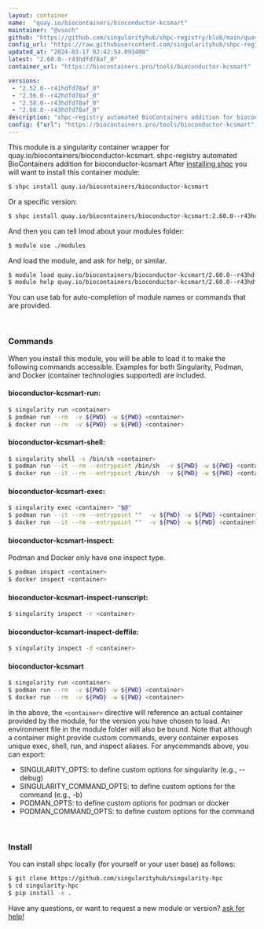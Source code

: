 ```yaml
---
layout: container
name:  "quay.io/biocontainers/bioconductor-kcsmart"
maintainer: "@vsoch"
github: "https://github.com/singularityhub/shpc-registry/blob/main/quay.io/biocontainers/bioconductor-kcsmart/container.yaml"
config_url: "https://raw.githubusercontent.com/singularityhub/shpc-registry/main/quay.io/biocontainers/bioconductor-kcsmart/container.yaml"
updated_at: "2024-03-17 02:42:54.093408"
latest: "2.60.0--r43hdfd78af_0"
container_url: "https://biocontainers.pro/tools/bioconductor-kcsmart"

versions:
 - "2.52.0--r41hdfd78af_0"
 - "2.56.0--r42hdfd78af_0"
 - "2.58.0--r43hdfd78af_0"
 - "2.60.0--r43hdfd78af_0"
description: "shpc-registry automated BioContainers addition for bioconductor-kcsmart"
config: {"url": "https://biocontainers.pro/tools/bioconductor-kcsmart", "maintainer": "@vsoch", "description": "shpc-registry automated BioContainers addition for bioconductor-kcsmart", "latest": {"2.60.0--r43hdfd78af_0": "sha256:a54721a8a2b546261dc30aad2468a0624a58c4c150b02a572b23863b589d5a65"}, "tags": {"2.52.0--r41hdfd78af_0": "sha256:24c7140dd930db7129265ce407bcbc77be66680c0317df07a1d1e34b38e8d0f1", "2.56.0--r42hdfd78af_0": "sha256:73321381600cb437b4223322be11c9584ebe7a9e969429cdb916c954ed6f6554", "2.58.0--r43hdfd78af_0": "sha256:5dea3b4d0b746ba3f38f95927d42019ed01492cad434a6e27f3dc2a5073b7f6c", "2.60.0--r43hdfd78af_0": "sha256:a54721a8a2b546261dc30aad2468a0624a58c4c150b02a572b23863b589d5a65"}, "docker": "quay.io/biocontainers/bioconductor-kcsmart"}
---
```


This module is a singularity container wrapper for quay.io/biocontainers/bioconductor-kcsmart.
shpc-registry automated BioContainers addition for bioconductor-kcsmart
After [installing shpc](#install) you will want to install this container module:


```bash
$ shpc install quay.io/biocontainers/bioconductor-kcsmart
```

Or a specific version:

```bash
$ shpc install quay.io/biocontainers/bioconductor-kcsmart:2.60.0--r43hdfd78af_0
```

And then you can tell lmod about your modules folder:

```bash
$ module use ./modules
```

And load the module, and ask for help, or similar.

```bash
$ module load quay.io/biocontainers/bioconductor-kcsmart/2.60.0--r43hdfd78af_0
$ module help quay.io/biocontainers/bioconductor-kcsmart/2.60.0--r43hdfd78af_0
```

You can use tab for auto-completion of module names or commands that are provided.

<br>

### Commands

When you install this module, you will be able to load it to make the following commands accessible.
Examples for both Singularity, Podman, and Docker (container technologies supported) are included.

#### bioconductor-kcsmart-run:

```bash
$ singularity run <container>
$ podman run --rm  -v ${PWD} -w ${PWD} <container>
$ docker run --rm  -v ${PWD} -w ${PWD} <container>
```

#### bioconductor-kcsmart-shell:

```bash
$ singularity shell -s /bin/sh <container>
$ podman run --it --rm --entrypoint /bin/sh  -v ${PWD} -w ${PWD} <container>
$ docker run --it --rm --entrypoint /bin/sh  -v ${PWD} -w ${PWD} <container>
```

#### bioconductor-kcsmart-exec:

```bash
$ singularity exec <container> "$@"
$ podman run --it --rm --entrypoint ""  -v ${PWD} -w ${PWD} <container> "$@"
$ docker run --it --rm --entrypoint ""  -v ${PWD} -w ${PWD} <container> "$@"
```

#### bioconductor-kcsmart-inspect:

Podman and Docker only have one inspect type.

```bash
$ podman inspect <container>
$ docker inspect <container>
```

#### bioconductor-kcsmart-inspect-runscript:

```bash
$ singularity inspect -r <container>
```

#### bioconductor-kcsmart-inspect-deffile:

```bash
$ singularity inspect -d <container>
```



#### bioconductor-kcsmart

```bash
$ singularity run <container>
$ podman run --rm  -v ${PWD} -w ${PWD} <container>
$ docker run --rm  -v ${PWD} -w ${PWD} <container>
```


In the above, the `<container>` directive will reference an actual container provided
by the module, for the version you have chosen to load. An environment file in the
module folder will also be bound. Note that although a container
might provide custom commands, every container exposes unique exec, shell, run, and
inspect aliases. For anycommands above, you can export:

 - SINGULARITY_OPTS: to define custom options for singularity (e.g., --debug)
 - SINGULARITY_COMMAND_OPTS: to define custom options for the command (e.g., -b)
 - PODMAN_OPTS: to define custom options for podman or docker
 - PODMAN_COMMAND_OPTS: to define custom options for the command

<br>

### Install

You can install shpc locally (for yourself or your user base) as follows:

```bash
$ git clone https://github.com/singularityhub/singularity-hpc
$ cd singularity-hpc
$ pip install -e .
```

Have any questions, or want to request a new module or version? [ask for help!](https://github.com/singularityhub/singularity-hpc/issues)